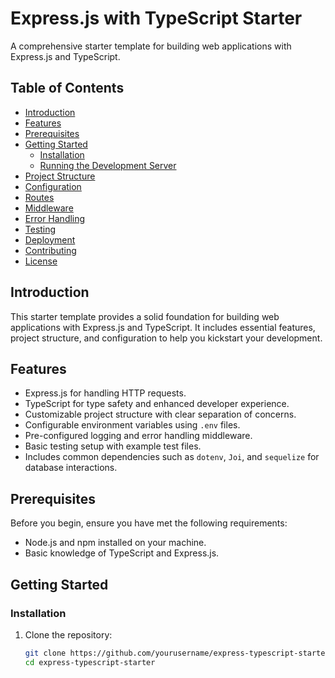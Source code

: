 # Express.js with TypeScript Starter

A comprehensive starter template for building web applications with Express.js and TypeScript.

## Table of Contents

- [Introduction](#introduction)
- [Features](#features)
- [Prerequisites](#prerequisites)
- [Getting Started](#getting-started)
  - [Installation](#installation)
  - [Running the Development Server](#running-the-development-server)
- [Project Structure](#project-structure)
- [Configuration](#configuration)
- [Routes](#routes)
- [Middleware](#middleware)
- [Error Handling](#error-handling)
- [Testing](#testing)
- [Deployment](#deployment)
- [Contributing](#contributing)
- [License](#license)

## Introduction

This starter template provides a solid foundation for building web applications with Express.js and TypeScript. It includes essential features, project structure, and configuration to help you kickstart your development.

## Features

- Express.js for handling HTTP requests.
- TypeScript for type safety and enhanced developer experience.
- Customizable project structure with clear separation of concerns.
- Configurable environment variables using `.env` files.
- Pre-configured logging and error handling middleware.
- Basic testing setup with example test files.
- Includes common dependencies such as `dotenv`, `Joi`, and `sequelize` for database interactions.

## Prerequisites

Before you begin, ensure you have met the following requirements:

- Node.js and npm installed on your machine.
- Basic knowledge of TypeScript and Express.js.

## Getting Started

### Installation

1. Clone the repository:

   ```bash
   git clone https://github.com/yourusername/express-typescript-starter.git
   cd express-typescript-starter
